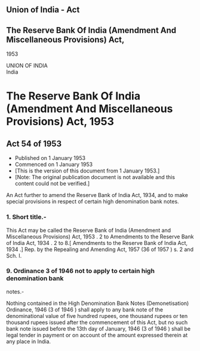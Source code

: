 ## Union of India - Act

## The Reserve Bank Of India (Amendment And Miscellaneous Provisions) Act,
1953

UNION OF INDIA  
India

# The Reserve Bank Of India (Amendment And Miscellaneous Provisions) Act, 1953

## Act 54 of 1953

  * Published on 1 January 1953 
  * Commenced on 1 January 1953 
  * [This is the version of this document from 1 January 1953.] 
  * [Note: The original publication document is not available and this content could not be verified.] 

An Act further to amend the Reserve Bank of India Act, 1934, and to make
special provisions in respect of certain high denomination bank notes.

### 1. Short title.-

This Act may be called the Reserve Bank of India (Amendment and Miscellaneous
Provisions) Act, 1953 . 2 to Amendments to the Reserve Bank of India Act, 1934
. 2 to 8.[ Amendments to the Reserve Bank of India Act, 1934 .] Rep. by the
Repealing and Amending Act, 1957 (36 of 1957 ) s. 2 and Sch. I.

### 9. Ordinance 3 of 1946 not to apply to certain high denomination bank
notes.-

Nothing contained in the High Denomination Bank Notes (Demonetisation)
Ordinance, 1946 (3 of 1946 ) shall apply to any bank note of the
denominational value of five hundred rupees, one thousand rupees or ten
thousand rupees issued after the commencement of this Act, but no such bank
note issued before the 13th day of January, 1946 (3 of 1946 ) shall be legal
tender in payment or on account of the amount expressed therein at any place
in India.

